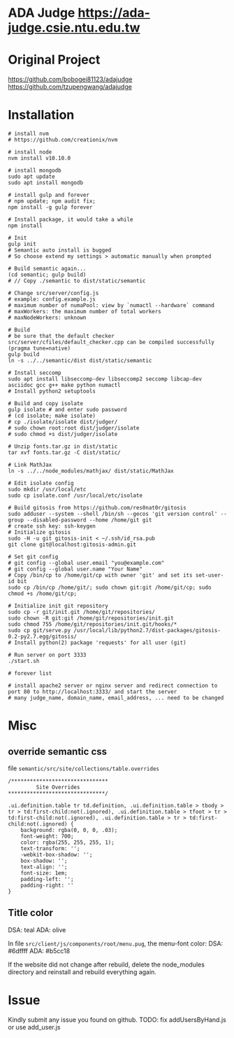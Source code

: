 # ADA Judge https://ada-judge.csie.ntu.edu.tw

# Original Project
https://github.com/bobogei81123/adajudge  
https://github.com/tzupengwang/adajudge

# Installation
```
# install nvm
# https://github.com/creationix/nvm

# install node
nvm install v10.10.0

# install mongodb
sudo apt update
sudo apt install mongodb

# install gulp and forever
# npm update; npm audit fix;
npm install -g gulp forever

# Install package, it would take a while
npm install

# Init
gulp init
# Semantic auto install is bugged
# So choose extend my settings > automatic manually when prompted

# Build semantic again...
(cd semantic; gulp build)
# // Copy ./semantic to dist/static/semantic

# Change src/server/config.js
# example: config.example.js
# maximum number of numaPool: view by `numactl --hardware` command
# maxWorkers: the maximum number of total workers
# maxNodeWorkers: unknown

# Build
# be sure that the default checker src/server/cfiles/default_checker.cpp can be compiled successfully (pragma tune=native)
gulp build
ln -s ../../semantic/dist dist/static/semantic

# Install seccomp
sudo apt install libseccomp-dev libseccomp2 seccomp libcap-dev asciidoc gcc g++ make python numactl
# Install python2 setuptools

# Build and copy isolate
gulp isolate # and enter sudo password
# (cd isolate; make isolate)
# cp ./isolate/isolate dist/judger/
# sudo chown root:root dist/judger/isolate
# sudo chmod +s dist/judger/isolate

# Unzip fonts.tar.gz in dist/static
tar xvf fonts.tar.gz -C dist/static/

# Link MathJax
ln -s ../../node_modules/mathjax/ dist/static/MathJax

# Edit isolate config
sudo mkdir /usr/local/etc
sudo cp isolate.conf /usr/local/etc/isolate

# Build gitosis from https://github.com/res0nat0r/gitosis
sudo adduser --system --shell /bin/sh --gecos 'git version control' --group --disabled-password --home /home/git git
# create ssh key: ssh-keygen
# Initialize gitosis
sudo -H -u git gitosis-init < ~/.ssh/id_rsa.pub
git clone git@localhost:gitosis-admin.git

# Set git config
# git config --global user.email "you@example.com"
# git config --global user.name "Your Name"
# Copy /bin/cp to /home/git/cp with owner 'git' and set its set-user-id bit
sudo cp /bin/cp /home/git/; sudo chown git:git /home/git/cp; sudo chmod +s /home/git/cp;

# Initialize init git repository
sudo cp -r git/init.git /home/git/repositories/
sudo chown -R git:git /home/git/repositories/init.git
sudo chmod 755 /home/git/repositories/init.git/hooks/*
sudo cp git/serve.py /usr/local/lib/python2.7/dist-packages/gitosis-0.2-py2.7.egg/gitosis/
# Install python(2) package 'requests' for all user (git)

# Run server on port 3333
./start.sh

# forever list

# install apache2 server or nginx server and redirect connection to port 80 to http://localhost:3333/ and start the server
# many judge_name, domain_name, email_address, ... need to be changed
```

# Misc

## override semantic css
file `semantic/src/site/collections/table.overrides`
```
/*******************************
         Site Overrides
*******************************/

.ui.definition.table tr td.definition, .ui.definition.table > tbody > tr > td:first-child:not(.ignored), .ui.definition.table > tfoot > tr > td:first-child:not(.ignored), .ui.definition.table > tr > td:first-child:not(.ignored) {
    background: rgba(0, 0, 0, .03);
    font-weight: 700;
    color: rgba(255, 255, 255, 1);
    text-transform: '';
    -webkit-box-shadow: '';
    box-shadow: '';
    text-align: '';
    font-size: 1em;
    padding-left: '';
    padding-right: ''
}
```

## Title color

DSA: teal
ADA: olive

In file `src/client/js/components/root/menu.pug`, the menu-font color:
DSA: #6dffff
ADA: #b5cc18

If the website did not change after rebuild, delete the node_modules directory and reinstall and rebuild everything again.

# Issue
Kindly submit any issue you found on github.
TODO: fix addUsersByHand.js or use add_user.js
